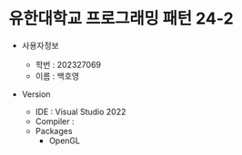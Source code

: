 # 유한대학교 프로그래밍 패턴 24-2
* 사용자정보

	* 학번 : 202327069
	* 이름 : 백호영
* Version
 
	* IDE : Visual Studio 2022
	* Compiler :
	* Packages
		* OpenGL

